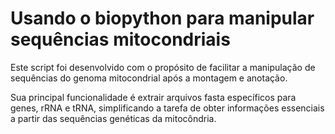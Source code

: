 # Usando o biopython para manipular sequências mitocondriais

Este script foi desenvolvido com o propósito de facilitar a manipulação de sequências do genoma mitocondrial após a montagem e anotação. 

Sua principal funcionalidade é extrair arquivos fasta específicos para genes, rRNA e tRNA, simplificando a tarefa de obter informações essenciais a partir das sequências genéticas da mitocôndria.
